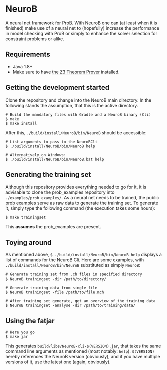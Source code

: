 # NeuroB
A neural net framework for ProB. With NeuroB one can (at least when it is finished) make use of a neural net to (hopefully) increase the performance in model checking with ProB or simply to enhance the solver selection for constraint problems or alike.

## Requirements
- Java 1.8+
- Make sure to have [the Z3 Theorem Prover](https://github.com/Z3Prover/z3) installed.

## Getting the development started
Clone the repository and change into the NeuroB main directory.
In the following stands the assumption, that this is the active directory.
```
# Build the mandatory files with Gradle and a NeuroB binary (Cli)
$ make
$ make install
```
After this, `./build/install/NeuroB/bin/NeuroB` should be accessible:
```
# List arguments to pass to the NeuroBCli
$ ./build/install/NeuroB/bin/NeuroB help

# Alternatively on Windows:
$ ./build/install/NeuroB/bin/NeuroB.bat help
```

## Generating the training set
Although this repository provides everything needed to go for it, it is advisable to clone the prob_examples repository into `./examples/prob_examples/`.
As a neural net needs to be trained, the public prob examples serve as raw data to generate the training set. To generate it, simply type the following command (the execution takes some hours):
```
$ make trainingset
```
This **assumes** the prob_examples are present.

## Toying around
As mentioned above, `$ ./build/install/NeuroB/bin/NeuroB help` displays a list of commands for the NeuroB Cli. Here are some examples, with `./build/install/NeuroB/bin/NeuroB` substituted as simply `NeuroB`:
```
# Generate training set from .ch files in specified directory
$ NeuroB trainingset -dir /path/to/directory/

# Generate training data from single file
$ NeuroB trainingset -file /path/to/file.mch

# After training set generate, get an overview of the training data
$ NeuroB trainingset -analyse -dir /path/to/training/data/
```

## Using the fatjar
```
# Here you go
$ make jar
```
This generates `build/libs/NeuroB-cli-$(VERSION).jar`, that takes the same command line arguments as mentioned (most notably: `help`). `$(VERSION)` hereby references the NeuroB version (obviously), and if you have multiple versions of it, use the latest one (again, obviously).
